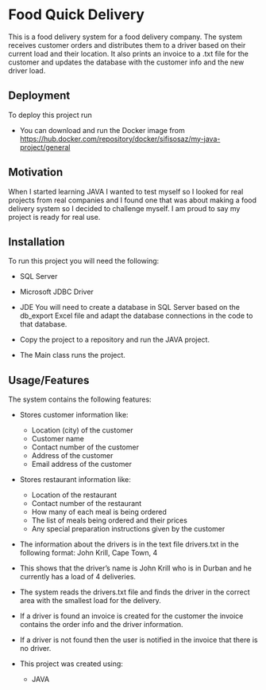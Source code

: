 
# Food Quick Delivery

This is a food delivery system for a food delivery company. The system receives customer orders and distributes them to a driver based on their current load and their location. It also prints an invoice to a .txt file for the customer and updates the database with the customer info and the new driver load.


## Deployment

To deploy this project run
- You can download and run the Docker image from
https://hub.docker.com/repository/docker/sifisosaz/my-java-project/general



## Motivation

When I started learning JAVA I wanted to test myself so I looked for real projects from real companies and I found one that was about making a food delivery system so I decided to challenge myself. I am proud to say my project is ready for real use.


## Installation

To run this project you will need the following:
- SQL Server
- Microsoft JDBC Driver
- JDE 
You will need to create a database in SQL Server based on the db_export Excel file and adapt the database connections in the code to that database.

- Copy the project to a repository and run the JAVA project.
- The Main class runs the project.
    
## Usage/Features

The system contains the following features:
- Stores customer information like:
  + Location (city) of the customer
  + Customer name
  + Contact number of the customer
  + Address of the customer
  + Email address of the customer

- Stores restaurant information like:
  + Location of the restaurant
  + Contact number of the restaurant
  + How many of each meal is being ordered
  + The list of meals being ordered and their prices
  + Any special preparation instructions given by  the customer

- The information about the drivers is in the text file drivers.txt in the following format:
 John Krill, Cape Town, 4
- This shows that the driver’s name is John Krill who is in Durban and he currently has a load of 4 deliveries.

- The system reads the drivers.txt file and finds the driver in the correct area with the smallest load for the delivery.
- If a driver is found an invoice is created for the customer the invoice contains the order info and the driver information.
- If a driver is not found then the user is notified in the invoice that there is no driver.
- This project was created using:
   + JAVA
